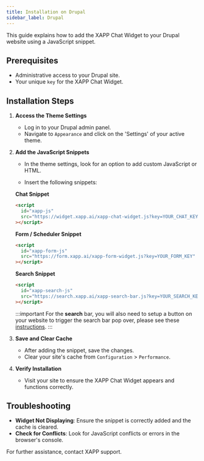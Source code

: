 ```yaml
---
title: Installation on Drupal
sidebar_label: Drupal
---
```


This guide explains how to add the XAPP Chat Widget to your Drupal website using a JavaScript snippet.

## Prerequisites

- Administrative access to your Drupal site.
- Your unique `key` for the XAPP Chat Widget.

## Installation Steps

1. **Access the Theme Settings**

   - Log in to your Drupal admin panel.
   - Navigate to `Appearance` and click on the 'Settings' of your active theme.

2. **Add the JavaScript Snippets**

   - In the theme settings, look for an option to add custom JavaScript or HTML.

   - Insert the following snippets:

   **Chat Snippet**

   ```html
   <script
     id="xapp-js"
     src="https://widget.xapp.ai/xapp-chat-widget.js?key=YOUR_CHAT_KEY"
   ></script>
   ```

   **Form / Scheduler Snippet**

   ```html
   <script
     id="xapp-form-js"
     src="https://form.xapp.ai/xapp-form-widget.js?key=YOUR_FORM_KEY"
   ></script>
   ```

   **Search Snippet**

   ```html
   <script
     id="xapp-search-js"
     src="https://search.xapp.ai/xapp-search-bar.js?key=YOUR_SEARCH_KEY"
   ></script>
   ```

   :::important
   For the **search** bar, you will also need to setup a button on your website to trigger the search bar pop over, please see these [instructions](/help/channels/intelligent-search#triggering-search-with-a-button-press).
   :::

3. **Save and Clear Cache**

   - After adding the snippet, save the changes.
   - Clear your site's cache from `Configuration` > `Performance`.

4. **Verify Installation**
   - Visit your site to ensure the XAPP Chat Widget appears and functions correctly.

## Troubleshooting

- **Widget Not Displaying**: Ensure the snippet is correctly added and the cache is cleared.
- **Check for Conflicts**: Look for JavaScript conflicts or errors in the browser's console.

For further assistance, contact XAPP support.
